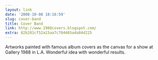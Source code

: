 ```yaml
---
layout: link
date: '2008-10-08 18:16:59'
slug: cover-band
title: Cover Band
link: http://www.1988covers.blogspot.com/
extra: 82b281cf52a15aa7c704465ada84d225
---
```


Artworks painted with famous album covers as the canvas for a show at Gallery 1988 in L.A. Wonderful idea with wonderful results.